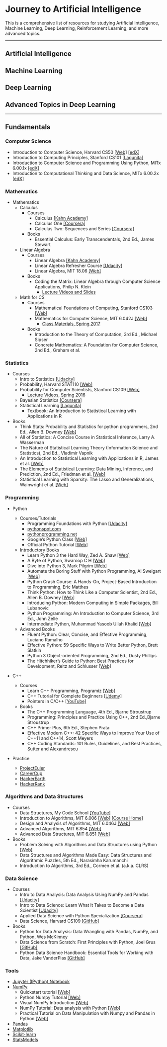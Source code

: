 # Journey to Artificial Intelligence
This is a comprehensive list of resources for studying Artificial Intelligence, Machine Learning, Deep Learning, Reinforcement Learning, and more advanced topics.

---

## Artificial Intelligence

## Machine Learning

## Deep Learning

## Advanced Topics in Deep Learning

---

## Fundamentals

### Computer Science
- Introduction to Computer Science, Harvard CS50 [[Web]](https://cs50.harvard.edu/)  [[edX]](https://www.edx.org/course/introduction-computer-science-harvardx-cs50x)
- Introduction to Computing Principles, Stanford CS101 [[Lagunita]](https://lagunita.stanford.edu/courses/Engineering/CS101/Summer2014/about)
- Introduction to Computer Science and Programming Using Python, MITx 6.00.1x [[edX]](https://www.edx.org/course/introduction-computer-science-mitx-6-00-1x-10)
- Introduction to Computational Thinking and Data Science, MITx 6.00.2x [[edX]](https://www.edx.org/course/introduction-computational-thinking-data-mitx-6-00-2x-5)

### Mathematics
- Mathematics
  - Calculus
    - Courses
      - Calculus [[Kahn Academy]](https://www.khanacademy.org/math/calculus-home)
      - Calculus One [[Coursera]](https://www.coursera.org/learn/calculus1)
      - Calculus Two: Sequences and Series [[Coursera]](https://www.coursera.org/learn/advanced-calculus)
    - Books
      - Essential Calculus: Early Transcendentals, 2nd Ed., James Stewart
  - Linear Algebra
    - Courses
      - Linear Algebra [[Kahn Academy]](https://www.khanacademy.org/math/linear-algebra)
      - Linear Algebra Refresher Course [[Udacity]](https://www.udacity.com/course/linear-algebra-refresher-course--ud953)
      - Linear Algebra, MIT 18.06 [[Web]](https://ocw.mit.edu/courses/mathematics/18-06-linear-algebra-spring-2010/)
    - Books
      - Coding the Matrix: Linear Algebra through Computer Science Applications, Philip N. Klein
        - [Lecture Videos and Slides](http://cs.brown.edu/courses/cs053/current/index.htm)
  - Math for CS
    - Courses
      - Mathematical Foundations of Computing, Stanford CS103 [[Web]](http://web.stanford.edu/class/cs103/)
      - Mathematics for Computer Science, MIT 6.042J [[Web]](https://ocw.mit.edu/courses/electrical-engineering-and-computer-science/6-042j-mathematics-for-computer-science-spring-2015/index.htm)
        - [Class Materials, Spring 2017](https://learning-modules.mit.edu/materials/index.html?uuid=/course/6/sp17/6.042#materials)
    - Books
      - Introduction to the Theory of Computation, 3rd Ed., Michael Sipser
      - Concrete Mathematics: A Foundation for Computer Science, 2nd Ed., Graham et al.

### Statistics
- Courses
  - Intro to Statistics [[Udacity]](https://www.udacity.com/course/intro-to-statistics--st101)
  - Probability, Harvard STAT110 [[Web]](http://projects.iq.harvard.edu/stat110)
  - Probability for Computer Scientists, Stanford CS109 [[Web]](http://web.stanford.edu/class/cs109/)
    - [Lecture Videos, Spring 2016](http://web.stanford.edu/class/archive/cs/cs109/cs109.1166//handouts/overview.html)
  - Bayesian Statistics [[Coursera]](https://www.coursera.org/learn/bayesian)
  - Statistical Learning [[Lagunita]](https://lagunita.stanford.edu/courses/HumanitiesScience/StatLearning/Winter2014/about)
    - Textbook: An Introduction to Statistical Learning with Applications in R
- Books
  - Think Stats: Probability and Statistics for python programmers, 2nd Ed., Allen B. Downey [[Web]](http://greenteapress.com/wp/think-stats-2e/)
  - All of Statistics: A Concise Course in Statistical Inference, Larry A. Wasserman
  - The Nature of Statistical Learning Theory (Information Science and Statistics), 2nd Ed., Vladimir Vapnik
  - An Introduction to Statistical Learning with Applications in R, James et al. [[Web]](http://www-bcf.usc.edu/~gareth/ISL/)
  - The Elements of Statistical Learning: Data Mining, Inference, and Prediction, 2nd Ed., Friedman et al. [[Web]](http://statweb.stanford.edu/~tibs/ElemStatLearn/)
  - Statistical Learning with Sparsity: The Lasso and Generalizations, Wainwright et al. [[Web]](http://web.stanford.edu/~hastie/StatLearnSparsity/)

### Programming
- Python
  - Courses/Tutorials
    - Programming Foundations with Python [[Udacity]](https://www.udacity.com/course/programming-foundations-with-python--ud036)
    - [pythonspot.com](https://pythonspot.com/)
    - [pythonprogramming.net](https://pythonprogramming.net)
    - Google’s Python Class [[Web]](https://developers.google.com/edu/python/)
    - Official Python Tutorial [[Web]](https://docs.python.org/3/)
  - Introductory Books
    - Learn Python 3 the Hard Way, Zed A. Shaw [[Web]](https://learnpythonthehardway.org/python3/)
    - A Byte of Python, Swaroop C H [[Web]](https://python.swaroopch.com/)
    - Dive into Python 3, Mark Pilgrim [[Web]](http://www.diveintopython3.net/)
    - Automate the Boring Stuff with Python Programming, Al Sweigart [[Web]](https://automatetheboringstuff.com/)
    - Python Crash Course: A Hands-On, Project-Based Introduction to Programming, Eric Matthes
    - Think Python: How to Think Like a Computer Scientist, 2nd Ed., Allen B. Downey [[Web]](http://greenteapress.com/wp/think-python-2e/)
    - Introducing Python: Modern Computing in Simple Packages, Bill Lubanovic
    - Python Programming: An Introduction to Computer Science, 3rd Ed., John Zelle
    - Intermediate Python, Muhammad Yasoob Ullah Khalid [[Web]](http://book.pythontips.com/)
  - Advanced Books
    - Fluent Python: Clear, Concise, and Effective Programming, Luciano Ramalho
    - Effective Python: 59 Specific Ways to Write Better Python, Brett Slatkin
    - Python 3 Object-oriented Programming, 2nd Ed., Dusty Phillips
    - The Hitchhiker’s Guide to Python: Best Practices for Development, Reitz and Schlusser [[Web]](http://docs.python-guide.org/)
- C++
  - Courses
    - Learn C++ Programming, Programiz [[Web]](https://www.programiz.com/cpp-programming)
    - C++ Tutorial for Complete Beginners [[Udemy]](https://www.udemy.com/free-learn-c-tutorial-beginners/)
    - Pointers in C/C++ [[YouTube]](https://www.youtube.com/playlist?list=PL2_aWCzGMAwLZp6LMUKI3cc7pgGsasm2_)
  - Books
    - The C++ Programming Language, 4th Ed., Bjarne Stroustrup
    - Programming: Principles and Practice Using C++, 2nd Ed.,Bjarne Stroustrup
    - C++ Primer Plus, 6th Ed., Stephen Prata
    - Effective Modern C++: 42 Specific Ways to Improve Your Use of C++11 and C++14, Scott Meyers
    - C++ Coding Standards: 101 Rules, Guidelines, and Best Practices, Sutter and Alexandrescu

- Practice
  - [ProjectEuler](https://projecteuler.net/)
  - [CareerCup](https://www.careercup.com/)
  - [HackerEarth](https://www.hackerearth.com/)
  - [HackerRank](https://www.hackerrank.com/)

### Algorithms and Data Structures
  - Courses
    - Data Structures, My Code School [[YouTube]](https://www.youtube.com/playlist?list=PL2_aWCzGMAwI3W_JlcBbtYTwiQSsOTa6P)
    - Introduction to Algorithms, MIT 6.006 [[Web]](http://ocw.mit.edu/courses/electrical-engineering-and-computer-science/6-006-introduction-to-algorithms-fall-2011/) [[Course Home]](https://courses.csail.mit.edu/6.006/fall11/)
    - Design and Analysis of Algorithms, MIT 6.046J [[Web]](http://ocw.mit.edu/courses/electrical-engineering-and-computer-science/6-046j-design-and-analysis-of-algorithms-spring-2015/)
    - Advanced Algorithms, MIT 6.854 [[Web]](http://people.csail.mit.edu/moitra/854.html)
    - Advanced Data Structures, MIT 6.851 [[Web]](https://courses.csail.mit.edu/6.851/spring14/)
  - Books
    - Problem Solving with Algorithms and Data Structures using Python [[Web]](http://interactivepython.org/courselib/static/pythonds/index.html)
    - Data Structures and Algorithms Made Easy: Data Structures and Algorithmic Puzzles, 5th Ed., Narasimha Karumanchi
    - Introduction to Algorithms, 3rd Ed., Cormen et al. (a.k.a. CLRS)

### Data Science
- Courses
  - Intro to Data Analysis: Data Analysis Using NumPy and Pandas [[Udacity]](https://www.udacity.com/course/intro-to-data-analysis--ud170)
  - Intro to Data Science: Learn What It Takes to Become a Data Scientist [[Udacity]](https://www.udacity.com/course/intro-to-data-science--ud359?utm_medium=referral&utm_campaign=api)
  - Applied Data Science with Python Specialization [[Coursera]](https://www.coursera.org/specializations/data-science-python)
  - Data Science, Harvard CS109 [[GitHub]](http://cs109.github.io/2015/)
- Books
  - Python for Data Analysis: Data Wrangling with Pandas, NumPy, and Python, Wes McKinney
  - Data Science from Scratch: First Principles with Python, Joel Grus [[GitHub]](https://github.com/joelgrus/data-science-from-scratch)
  - Python Data Science Handbook: Essential Tools for Working with Data, Jake VanderPlas [[GitHub]](https://github.com/jakevdp/PythonDataScienceHandbook)

### Tools
- [Jupyter (IPython) Notebook](http://jupyter.org/)
- [NumPy](http://www.numpy.org/)
  - Quickstart tutorial [[Web]](https://docs.scipy.org/doc/numpy-dev/user/quickstart.html)
  - Python Numpy Tutorial [[Web]](http://cs231n.github.io/python-numpy-tutorial/#numpy)
  - Visual NumPy Introduction [[Web]](https://github.com/rougier/numpy-tutorial#the-game-of-life)
  - NumPy Tutorial: Data analysis with Python [[Web]](https://www.dataquest.io/blog/numpy-tutorial-python/?utm_campaign=Revue%20newsletter&utm_medium=Newsletter&utm_source=revue)
  - Practical Tutorial on Data Manipulation with Numpy and Pandas in Python [[Web]](https://www.hackerearth.com/practice/machine-learning/data-manipulation-visualisation-r-python/tutorial-data-manipulation-numpy-pandas-python/tutorial/)
- [Pandas](http://pandas.pydata.org/)
- [Matplotlib](https://matplotlib.org/)
- [Scikit-learn](http://scikit-learn.org/)
- [StatsModels](http://www.statsmodels.org/stable/index.html)
